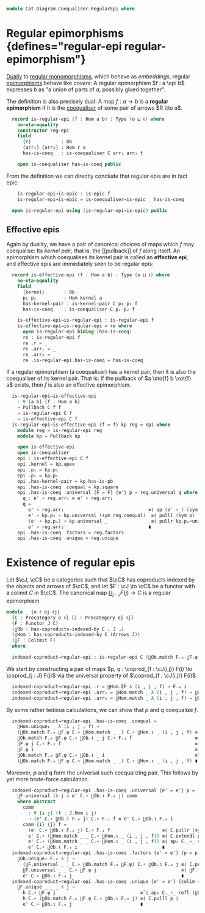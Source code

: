 <!--
```agda
open import Cat.Diagram.Coproduct.Indexed
open import Cat.Instances.Shape.Interval
open import Cat.Diagram.Colimit.Base
open import Cat.Diagram.Coequaliser
open import Cat.Diagram.Pullback
open import Cat.Prelude

import Cat.Functor.Reasoning
import Cat.Reasoning
```
-->

```agda
module Cat.Diagram.Coequaliser.RegularEpi where
```

<!--
```agda
module _ {o ℓ} (C : Precategory o ℓ) where
  open Cat.Reasoning C
  private variable a b : Ob
```
-->

# Regular epimorphisms {defines="regular-epi regular-epimorphism"}

[Dually] to [regular monomorphisms], which behave as _embeddings_,
regular [epimorphisms] behave like _covers_: A regular epimorphism $f :
a \epi b$ expresses $b$ as "a union of parts of $a$, possibly glued
together".

[Dually]: Cat.Base.html#opposites
[regular monomorphisms]: Cat.Diagram.Equaliser.RegularMono.html
[epimorphisms]: Cat.Morphism.html#epis

The definition is also precisely dual: A map $f : a \to b$ is a
**regular epimorphism** if it is the [coequaliser] of some pair of
arrows $R \tto a$.

[coequaliser]: Cat.Diagram.Coequaliser.html

```agda
  record is-regular-epi (f : Hom a b) : Type (o ⊔ ℓ) where
    no-eta-equality
    constructor reg-epi
    field
      {r}           : Ob
      {arr₁} {arr₂} : Hom r a
      has-is-coeq   : is-coequaliser C arr₁ arr₂ f

    open is-coequaliser has-is-coeq public
```

From the definition we can directly conclude that regular epis are in
fact epic:

```agda
    is-regular-epi→is-epic : is-epic f
    is-regular-epi→is-epic = is-coequaliser→is-epic _ has-is-coeq

  open is-regular-epi using (is-regular-epi→is-epic) public
```

## Effective epis

Again by duality, we have a pair of canonical choices of maps which $f$
may coequalise: Its _kernel pair_, that is, the [[pullback]] of $f$ along
itself. An epimorphism which coequalises its kernel pair is called an
**effective epi**, and effective epis are immediately seen to be regular
epis:

```agda
  record is-effective-epi (f : Hom a b) : Type (o ⊔ ℓ) where
    no-eta-equality
    field
      {kernel}       : Ob
      p₁ p₂          : Hom kernel a
      has-kernel-pair : is-kernel-pair C p₁ p₂ f
      has-is-coeq    : is-coequaliser C p₁ p₂ f

    is-effective-epi→is-regular-epi : is-regular-epi f
    is-effective-epi→is-regular-epi = re where
      open is-regular-epi hiding (has-is-coeq)
      re : is-regular-epi f
      re .r = _
      re .arr₁ = _
      re .arr₂ = _
      re .is-regular-epi.has-is-coeq = has-is-coeq
```

If a regular epimorphism (a coequaliser) has a kernel pair, then it is
also the coequaliser of its kernel pair. That is: If the pullback of $a
\xto{f} b \xot{f} a$ exists, then $f$ is also an effective epimorphism.

<!--
```agda
module _ {o ℓ} {C : Precategory o ℓ} where
  open Cat.Reasoning C
  private variable a b : Ob
```
-->

```agda
  is-regular-epi→is-effective-epi
    : ∀ {a b} {f : Hom a b}
    → Pullback C f f
    → is-regular-epi C f
    → is-effective-epi C f
  is-regular-epi→is-effective-epi {f = f} kp reg = epi where
    module reg = is-regular-epi reg
    module kp = Pullback kp

    open is-effective-epi
    open is-coequaliser
    epi : is-effective-epi C f
    epi .kernel = kp.apex
    epi .p₁ = kp.p₁
    epi .p₂ = kp.p₂
    epi .has-kernel-pair = kp.has-is-pb
    epi .has-is-coeq .coequal = kp.square
    epi .has-is-coeq .universal {F = F} {e'} p = reg.universal q where
      q : e' ∘ reg.arr₁ ≡ e' ∘ reg.arr₂
      q =
        e' ∘ reg.arr₁                               ≡⟨ ap (e' ∘_) (sym kp.p₂∘universal) ⟩
        e' ∘ kp.p₂ ∘ kp.universal (sym reg.coequal)  ≡⟨ pulll (sym p) ⟩
        (e' ∘ kp.p₁) ∘ kp.universal _                ≡⟨ pullr kp.p₁∘universal ⟩
        e' ∘ reg.arr₂                               ∎
    epi .has-is-coeq .factors = reg.factors
    epi .has-is-coeq .unique = reg.unique
```

# Existence of regular epis

Let $\cJ, \cC$ be a categories such that $\cC$ has coproducts indexed
by the objects and arrows of $\cC$, and let $F : \cJ \to \cC$ be a functor
with a colimit $C$ in $\cC$. The canonical map $\coprod_{j : J} F(j) \to C$
is a regular epimorphism

```agda
module _ {o ℓ oj ℓj}
  {C : Precategory o ℓ} {J : Precategory oj ℓj}
  {F : Functor J C}
  (∐Ob : has-coproducts-indexed-by C ⌞ J ⌟)
  (∐Hom : has-coproducts-indexed-by C (Arrows J))
  (∐F : Colimit F)
  where
```

<!--
```agda
  private
    module C = Cat.Reasoning C
    module J = Cat.Reasoning J
    module F = Cat.Functor.Reasoning F
    module ∐Ob F = Indexed-coproduct (∐Ob F)
    module ∐Hom F = Indexed-coproduct (∐Hom F)
    module ∐F = Colimit ∐F

  open is-regular-epi
  open is-coequaliser
```
-->

```agda
  indexed-coproduct→regular-epi : is-regular-epi C (∐Ob.match F.₀ ∐F.ψ)
```

We start by constructing a pair of maps $p, q : \coprod_{f : \cJ(i,j)} F(i) \to \coprod_{j : J} F(j)$
via the universal property of $\coprod_{f : \cJ(i,j)} F(i)$.

```agda
  indexed-coproduct→regular-epi .r = ∐Hom.ΣF λ (i , j , f) → F.₀ i
  indexed-coproduct→regular-epi .arr₁ = ∐Hom.match _ λ (i , j , f) → ∐Ob.ι F.₀ j C.∘ F.₁ f
  indexed-coproduct→regular-epi .arr₂ = ∐Hom.match _ λ (i , j , f) → ∐Ob.ι F.₀ i
```

By some rather tedious calculations, we can show that $p$ and $q$
coequalize $f$.

```agda
  indexed-coproduct→regular-epi .has-is-coeq .coequal =
    ∐Hom.unique₂ _ λ (i , j , f) →
    (∐Ob.match F.₀ ∐F.ψ C.∘ ∐Hom.match _ _) C.∘ ∐Hom.ι _ (i , j , f) ≡⟨ C.pullr (∐Hom.commute _) ⟩
    ∐Ob.match F.₀ ∐F.ψ C.∘ ∐Ob.ι _ j C.∘ F.₁ f                       ≡⟨ C.pulll (∐Ob.commute _) ⟩
    ∐F.ψ j C.∘ F.₁ f                                                 ≡⟨ ∐F.commutes f ⟩
    ∐F.ψ i                                                           ≡˘⟨ ∐Ob.commute _ ⟩
    ∐Ob.match F.₀ ∐F.ψ C.∘ ∐Ob.ι _ i                                 ≡˘⟨ C.pullr (∐Hom.commute _) ⟩
    (∐Ob.match F.₀ ∐F.ψ C.∘ ∐Hom.match _ _) C.∘ ∐Hom.ι _ (i , j , f) ∎
```

Moreover, $p$ and $q$ form the universal such coequalizing pair. This
follows by yet more brute-force calculation.

```agda
  indexed-coproduct→regular-epi .has-is-coeq .universal {e' = e'} p =
    ∐F.universal (λ j → e' C.∘ ∐Ob.ι F.₀ j) comm
    where abstract
      comm
        : ∀ {i j} (f : J.Hom i j)
        → (e' C.∘ ∐Ob.ι F.₀ j) C.∘ F.₁ f ≡ e' C.∘ ∐Ob.ι F.₀ i
      comm {i} {j} f =
        (e' C.∘ ∐Ob.ι F.₀ j) C.∘ F.₁ f                   ≡⟨ C.pullr (sym (∐Hom.commute _)) ⟩
        e' C.∘ (∐Hom.match _ _ C.∘ ∐Hom.ι _ (i , j , f)) ≡⟨ C.extendl p ⟩
        e' C.∘ (∐Hom.match _ _ C.∘ ∐Hom.ι _ (i , j , f)) ≡⟨ ap₂ C._∘_ refl (∐Hom.commute _) ⟩
        e' C.∘ ∐Ob.ι F.₀ i                               ∎
  indexed-coproduct→regular-epi .has-is-coeq .factors {e' = e'} {p = p} =
    ∐Ob.unique₂ F.₀ λ j →
      (∐F.universal _ _ C.∘ ∐Ob.match F.₀ ∐F.ψ) C.∘ ∐Ob.ι F.₀ j ≡⟨ C.pullr (∐Ob.commute _) ⟩
      ∐F.universal _ _ C.∘ ∐F.ψ j                               ≡⟨ ∐F.factors _ _ ⟩
      e' C.∘ ∐Ob.ι F.₀ j                                        ∎
  indexed-coproduct→regular-epi .has-is-coeq .unique {e' = e'} {colim = h} p =
    ∐F.unique _ _ _ λ j →
      h C.∘ ∐F.ψ j                               ≡˘⟨ ap₂ C._∘_ refl (∐Ob.commute _) ⟩
      h C.∘ (∐Ob.match F.₀ ∐F.ψ C.∘ ∐Ob.ι F.₀ j) ≡⟨ C.pulll p ⟩
      e' C.∘ ∐Ob.ι F.₀ j                         ∎
```
